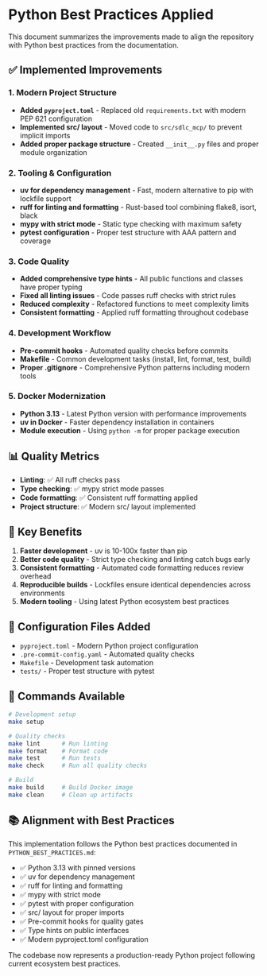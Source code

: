 # Python Best Practices Applied

This document summarizes the improvements made to align the repository with Python best practices from the documentation.

## ✅ Implemented Improvements

### 1. Modern Project Structure
- **Added `pyproject.toml`** - Replaced old `requirements.txt` with modern PEP 621 configuration
- **Implemented src/ layout** - Moved code to `src/sdlc_mcp/` to prevent implicit imports
- **Added proper package structure** - Created `__init__.py` files and proper module organization

### 2. Tooling & Configuration
- **uv for dependency management** - Fast, modern alternative to pip with lockfile support
- **ruff for linting and formatting** - Rust-based tool combining flake8, isort, black
- **mypy with strict mode** - Static type checking with maximum safety
- **pytest configuration** - Proper test structure with AAA pattern and coverage

### 3. Code Quality
- **Added comprehensive type hints** - All public functions and classes have proper typing
- **Fixed all linting issues** - Code passes ruff checks with strict rules
- **Reduced complexity** - Refactored functions to meet complexity limits
- **Consistent formatting** - Applied ruff formatting throughout codebase

### 4. Development Workflow
- **Pre-commit hooks** - Automated quality checks before commits
- **Makefile** - Common development tasks (install, lint, format, test, build)
- **Proper .gitignore** - Comprehensive Python patterns including modern tools

### 5. Docker Modernization
- **Python 3.13** - Latest Python version with performance improvements
- **uv in Docker** - Faster dependency installation in containers
- **Module execution** - Using `python -m` for proper package execution

## 📊 Quality Metrics

- **Linting**: ✅ All ruff checks pass
- **Type checking**: ✅ mypy strict mode passes
- **Code formatting**: ✅ Consistent ruff formatting applied
- **Project structure**: ✅ Modern src/ layout implemented

## 🚀 Key Benefits

1. **Faster development** - uv is 10-100x faster than pip
2. **Better code quality** - Strict type checking and linting catch bugs early
3. **Consistent formatting** - Automated code formatting reduces review overhead
4. **Reproducible builds** - Lockfiles ensure identical dependencies across environments
5. **Modern tooling** - Using latest Python ecosystem best practices

## 📝 Configuration Files Added

- `pyproject.toml` - Modern Python project configuration
- `.pre-commit-config.yaml` - Automated quality checks
- `Makefile` - Development task automation
- `tests/` - Proper test structure with pytest

## 🔧 Commands Available

```bash
# Development setup
make setup

# Quality checks
make lint      # Run linting
make format    # Format code
make test      # Run tests
make check     # Run all quality checks

# Build
make build     # Build Docker image
make clean     # Clean up artifacts
```

## 📚 Alignment with Best Practices

This implementation follows the Python best practices documented in `PYTHON_BEST_PRACTICES.md`:

- ✅ Python 3.13 with pinned versions
- ✅ uv for dependency management
- ✅ ruff for linting and formatting
- ✅ mypy with strict mode
- ✅ pytest with proper configuration
- ✅ src/ layout for proper imports
- ✅ Pre-commit hooks for quality gates
- ✅ Type hints on public interfaces
- ✅ Modern pyproject.toml configuration

The codebase now represents a production-ready Python project following current ecosystem best practices.

